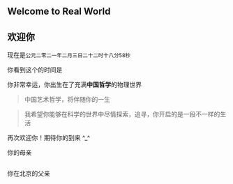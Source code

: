## Welcome to Real World

## 欢迎你

现在是`公元二零二一年二月三日二十二时十八分58秒`

你看到这个的时间是 

[](https://www.timeanddate.com/worldclock/china/beijing)

你非常幸运，你出生在了充满**中国哲学**的物理世界

> 中国艺术哲学，将伴随你的一生

> 我希望你能够在科学的世界中尽情探索，追寻，你开启的是一段不一样的生活

再次欢迎你！期待你的到来 ^_^

你的母亲

![]()

你在北京的父亲

![]()
